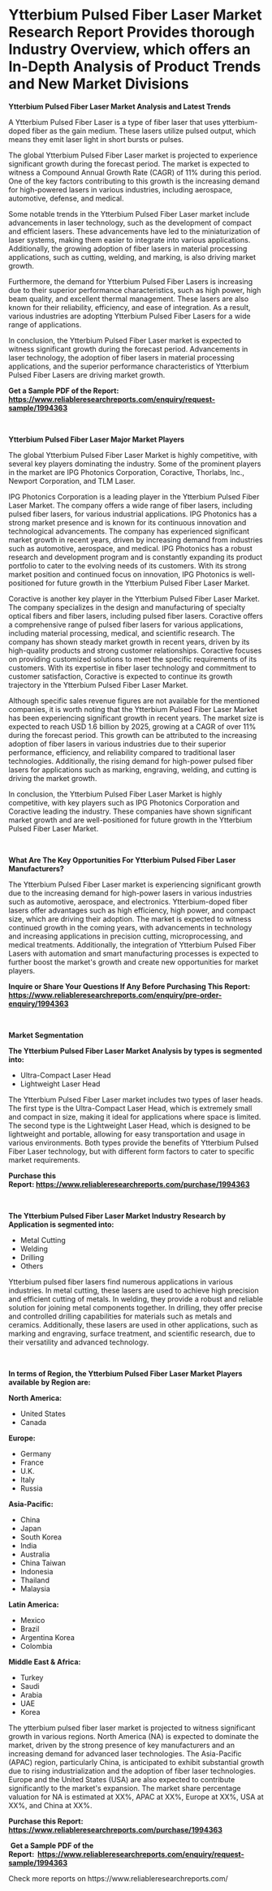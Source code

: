 <p><h1>Ytterbium Pulsed Fiber Laser Market Research Report Provides thorough Industry Overview, which offers an In-Depth Analysis of Product Trends and New Market Divisions</h1></p><p><strong>Ytterbium Pulsed Fiber Laser Market Analysis and Latest Trends</strong></p>
<p><p>A Ytterbium Pulsed Fiber Laser is a type of fiber laser that uses ytterbium-doped fiber as the gain medium. These lasers utilize pulsed output, which means they emit laser light in short bursts or pulses.</p><p>The global Ytterbium Pulsed Fiber Laser market is projected to experience significant growth during the forecast period. The market is expected to witness a Compound Annual Growth Rate (CAGR) of 11% during this period. One of the key factors contributing to this growth is the increasing demand for high-powered lasers in various industries, including aerospace, automotive, defense, and medical.</p><p>Some notable trends in the Ytterbium Pulsed Fiber Laser market include advancements in laser technology, such as the development of compact and efficient lasers. These advancements have led to the miniaturization of laser systems, making them easier to integrate into various applications. Additionally, the growing adoption of fiber lasers in material processing applications, such as cutting, welding, and marking, is also driving market growth.</p><p>Furthermore, the demand for Ytterbium Pulsed Fiber Lasers is increasing due to their superior performance characteristics, such as high power, high beam quality, and excellent thermal management. These lasers are also known for their reliability, efficiency, and ease of integration. As a result, various industries are adopting Ytterbium Pulsed Fiber Lasers for a wide range of applications.</p><p>In conclusion, the Ytterbium Pulsed Fiber Laser market is expected to witness significant growth during the forecast period. Advancements in laser technology, the adoption of fiber lasers in material processing applications, and the superior performance characteristics of Ytterbium Pulsed Fiber Lasers are driving market growth.</p></p>
<p><strong>Get a Sample PDF of the Report:&nbsp; <a href="https://www.reliableresearchreports.com/enquiry/request-sample/1994363">https://www.reliableresearchreports.com/enquiry/request-sample/1994363</a></strong></p>
<p>&nbsp;</p>
<p><strong>Ytterbium Pulsed Fiber Laser Major Market Players</strong></p>
<p><p>The global Ytterbium Pulsed Fiber Laser Market is highly competitive, with several key players dominating the industry. Some of the prominent players in the market are IPG Photonics Corporation, Coractive, Thorlabs, Inc., Newport Corporation, and TLM Laser.</p><p>IPG Photonics Corporation is a leading player in the Ytterbium Pulsed Fiber Laser Market. The company offers a wide range of fiber lasers, including pulsed fiber lasers, for various industrial applications. IPG Photonics has a strong market presence and is known for its continuous innovation and technological advancements. The company has experienced significant market growth in recent years, driven by increasing demand from industries such as automotive, aerospace, and medical. IPG Photonics has a robust research and development program and is constantly expanding its product portfolio to cater to the evolving needs of its customers. With its strong market position and continued focus on innovation, IPG Photonics is well-positioned for future growth in the Ytterbium Pulsed Fiber Laser Market.</p><p>Coractive is another key player in the Ytterbium Pulsed Fiber Laser Market. The company specializes in the design and manufacturing of specialty optical fibers and fiber lasers, including pulsed fiber lasers. Coractive offers a comprehensive range of pulsed fiber lasers for various applications, including material processing, medical, and scientific research. The company has shown steady market growth in recent years, driven by its high-quality products and strong customer relationships. Coractive focuses on providing customized solutions to meet the specific requirements of its customers. With its expertise in fiber laser technology and commitment to customer satisfaction, Coractive is expected to continue its growth trajectory in the Ytterbium Pulsed Fiber Laser Market.</p><p>Although specific sales revenue figures are not available for the mentioned companies, it is worth noting that the Ytterbium Pulsed Fiber Laser Market has been experiencing significant growth in recent years. The market size is expected to reach USD 1.6 billion by 2025, growing at a CAGR of over 11% during the forecast period. This growth can be attributed to the increasing adoption of fiber lasers in various industries due to their superior performance, efficiency, and reliability compared to traditional laser technologies. Additionally, the rising demand for high-power pulsed fiber lasers for applications such as marking, engraving, welding, and cutting is driving the market growth.</p><p>In conclusion, the Ytterbium Pulsed Fiber Laser Market is highly competitive, with key players such as IPG Photonics Corporation and Coractive leading the industry. These companies have shown significant market growth and are well-positioned for future growth in the Ytterbium Pulsed Fiber Laser Market.</p></p>
<p>&nbsp;</p>
<p><strong>What Are The Key Opportunities For Ytterbium Pulsed Fiber Laser Manufacturers?</strong></p>
<p><p>The Ytterbium Pulsed Fiber Laser market is experiencing significant growth due to the increasing demand for high-power lasers in various industries such as automotive, aerospace, and electronics. Ytterbium-doped fiber lasers offer advantages such as high efficiency, high power, and compact size, which are driving their adoption. The market is expected to witness continued growth in the coming years, with advancements in technology and increasing applications in precision cutting, microprocessing, and medical treatments. Additionally, the integration of Ytterbium Pulsed Fiber Lasers with automation and smart manufacturing processes is expected to further boost the market's growth and create new opportunities for market players.</p></p>
<p><strong>Inquire or Share Your Questions If Any Before Purchasing This Report: <a href="https://www.reliableresearchreports.com/enquiry/pre-order-enquiry/1994363">https://www.reliableresearchreports.com/enquiry/pre-order-enquiry/1994363</a></strong></p>
<p>&nbsp;</p>
<p><strong>Market Segmentation</strong></p>
<p><strong>The Ytterbium Pulsed Fiber Laser Market Analysis by types is segmented into:</strong></p>
<p><ul><li>Ultra-Compact Laser Head</li><li>Lightweight Laser Head</li></ul></p>
<p><p>The Ytterbium Pulsed Fiber Laser market includes two types of laser heads. The first type is the Ultra-Compact Laser Head, which is extremely small and compact in size, making it ideal for applications where space is limited. The second type is the Lightweight Laser Head, which is designed to be lightweight and portable, allowing for easy transportation and usage in various environments. Both types provide the benefits of Ytterbium Pulsed Fiber Laser technology, but with different form factors to cater to specific market requirements.</p></p>
<p><strong>Purchase this Report:&nbsp;<a href="https://www.reliableresearchreports.com/purchase/1994363">https://www.reliableresearchreports.com/purchase/1994363</a></strong></p>
<p>&nbsp;</p>
<p><strong>The Ytterbium Pulsed Fiber Laser Market Industry Research by Application is segmented into:</strong></p>
<p><ul><li>Metal Cutting</li><li>Welding</li><li>Drilling</li><li>Others</li></ul></p>
<p><p>Ytterbium pulsed fiber lasers find numerous applications in various industries. In metal cutting, these lasers are used to achieve high precision and efficient cutting of metals. In welding, they provide a robust and reliable solution for joining metal components together. In drilling, they offer precise and controlled drilling capabilities for materials such as metals and ceramics. Additionally, these lasers are used in other applications, such as marking and engraving, surface treatment, and scientific research, due to their versatility and advanced technology.</p></p>
<p>&nbsp;</p>
<p><strong>In terms of Region, the Ytterbium Pulsed Fiber Laser Market Players available by Region are:</strong></p>
<p>
    <p> <strong> North America: </strong>
        <ul>
            <li>United States</li>
            <li>Canada</li>
        </ul>
        </p> 
    <p> <strong> Europe: </strong>
        <ul>
            <li>Germany</li>
            <li>France</li>
            <li>U.K.</li>
            <li>Italy</li>
            <li>Russia</li>
        </ul>
        </p> 
    <p> <strong> Asia-Pacific: </strong>
        <ul>
            <li>China</li>
            <li>Japan</li>
            <li>South Korea</li>
            <li>India</li>
            <li>Australia</li>
            <li>China Taiwan</li>
            <li>Indonesia</li>
            <li>Thailand</li>
            <li>Malaysia</li>
        </ul>
        </p> 
    <p> <strong> Latin America: </strong>
        <ul>
            <li>Mexico</li>
            <li>Brazil</li>
            <li>Argentina Korea</li>
            <li>Colombia</li>
        </ul>
        </p> 
    <p> <strong> Middle East & Africa: </strong>
        <ul>
            <li>Turkey</li>
            <li>Saudi</li>
            <li>Arabia</li>
            <li>UAE</li>
            <li>Korea</li>
        </ul>
    </p>
    </p>
<p><p>The ytterbium pulsed fiber laser market is projected to witness significant growth in various regions. North America (NA) is expected to dominate the market, driven by the strong presence of key manufacturers and an increasing demand for advanced laser technologies. The Asia-Pacific (APAC) region, particularly China, is anticipated to exhibit substantial growth due to rising industrialization and the adoption of fiber laser technologies. Europe and the United States (USA) are also expected to contribute significantly to the market's expansion. The market share percentage valuation for NA is estimated at XX%, APAC at XX%, Europe at XX%, USA at XX%, and China at XX%.</p></p>
<p><strong>Purchase this Report: <a href="https://www.reliableresearchreports.com/purchase/1994363">https://www.reliableresearchreports.com/purchase/1994363</a></strong></p>
<p>&nbsp;<strong>Get a Sample PDF of the Report:&nbsp;&nbsp;<a href="https://www.reliableresearchreports.com/enquiry/request-sample/1994363">https://www.reliableresearchreports.com/enquiry/request-sample/1994363</a></strong></p>
<p><strong></strong></p>
<p>Check more reports on https://www.reliableresearchreports.com/</p>
